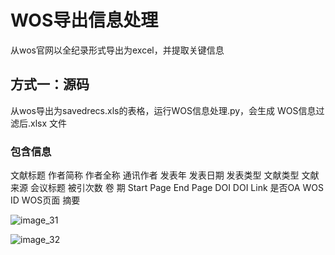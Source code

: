 # WOS导出信息处理
从wos官网以全纪录形式导出为excel，并提取关键信息

## 方式一：源码
从wos导出为savedrecs.xls的表格，运行WOS信息处理.py，会生成  WOS信息过滤后.xlsx 文件

### 包含信息
文献标题	作者简称	作者全称	通讯作者	发表年	发表日期	发表类型	文献类型	文献来源	会议标题	被引次数	卷	期	Start Page	End Page	DOI	DOI Link	是否OA	WOS ID	WOS页面	摘要

![image_31](https://github.com/huangyuanhao/Scientific-research-tool/assets/34792095/288cae73-c71b-4d54-a286-fc3a1bbeeb95)

![image_32](https://github.com/huangyuanhao/Scientific-research-tool/assets/34792095/86bf50b0-c7e5-4e52-beeb-c4fe2ad70eba)
